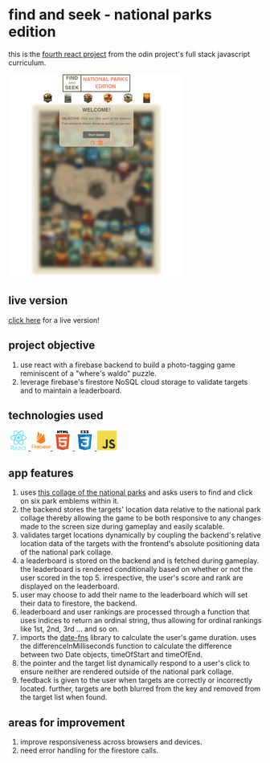 # find and seek - national parks edition

this is the [fourth react project](https://www.theodinproject.com/paths/full-stack-javascript/courses/javascript/lessons/where-s-waldo-a-photo-tagging-app) from the odin project's full stack javascript curriculum.

![gif demonstrating the app's gameplay](./demo-imgs/photo-tag-demo.gif)

## live version

[click here](https://jernestmyers.github.io/photo-tag-game/) for a live version!

## project objective

1. use react with a firebase backend to build a photo-tagging game reminiscent of a "where's waldo" puzzle.
2. leverage firebase's firestore NoSQL cloud storage to validate targets and to maintain a leaderboard.

## technologies used

<p align="left"> 
<a href="https://reactjs.org/" target="_blank"> <img src="https://raw.githubusercontent.com/devicons/devicon/master/icons/react/react-original-wordmark.svg" alt="react" width="40" height="40"/> </a>
<a href="https://firebase.google.com/" target="_blank"> <img src="https://raw.githubusercontent.com/devicons/devicon/master/icons/firebase/firebase-plain-wordmark.svg" alt="firebase" width="40" height="40"/> </a>
<a href="https://www.w3.org/html/" target="_blank"> <img src="https://raw.githubusercontent.com/devicons/devicon/master/icons/html5/html5-original-wordmark.svg" alt="html5" width="40" height="40"/> </a> 
<a href="https://www.w3schools.com/css/" target="_blank"> <img src="https://raw.githubusercontent.com/devicons/devicon/master/icons/css3/css3-original-wordmark.svg" alt="css3" width="40" height="40"/> </a>
<a href="https://developer.mozilla.org/en-US/docs/Web/JavaScript" target="_blank"> <img src="https://raw.githubusercontent.com/devicons/devicon/master/icons/javascript/javascript-original.svg" alt="javascript" width="40" height="40"/> </a>
</p>

## app features

1. uses [this collage of the national parks](https://www.andersondesigngroupstore.com/a/collections/61-american-national-parks/63-image-national-parks-collage-map/1861959974961) and asks users to find and click on six park emblems within it.
2. the backend stores the targets' location data relative to the national park collage thereby allowing the game to be both responsive to any changes made to the screen size during gameplay and easily scalable.
3. validates target locations dynamically by coupling the backend's relative location data of the targets with the frontend's absolute positioning data of the national park collage.
4. a leaderboard is stored on the backend and is fetched during gameplay. the leaderboard is rendered conditionally based on whether or not the user scored in the top 5. irrespective, the user's score and rank are displayed on the leaderboard.
5. user may choose to add their name to the leaderboard which will set their data to firestore, the backend.
6. leaderboard and user rankings are processed through a function that uses indices to return an ordinal string, thus allowing for ordinal rankings like 1st, 2nd, 3rd ... and so on.
7. imports the [date-fns](https://date-fns.org/) library to calculate the user's game duration. uses the differenceInMilliseconds function to calculate the difference between two Date objects, timeOfStart and timeOfEnd.
8. the pointer and the target list dynamically respond to a user's click to ensure neither are rendered outside of the national park collage.
9. feedback is given to the user when targets are correctly or incorrectly located. further, targets are both blurred from the key and removed from the target list when found.

## areas for improvement

1. improve responsiveness across browsers and devices.
2. need error handling for the firestore calls.
